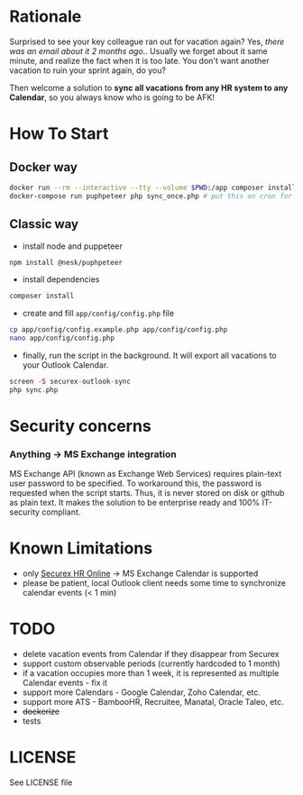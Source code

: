 # Rationale
Surprised to see your key colleague ran out for vacation again?
Yes, *there was an email about it 2 months ago*..
Usually we forget about it same minute, and realize the fact when it is too late.
You don't want another vacation to ruin your sprint again, do you?

Then welcome a solution to **sync all vacations from any HR system to any Calendar**, so you always know who is going to be AFK!

# How To Start
## Docker way

```bash
docker run --rm --interactive --tty --volume $PWD:/app composer install
docker-compose run puphpeteer php sync_once.php # put this on cron for every 5 minutes
```

## Classic way
* install node and puppeteer
```bash
npm install @nesk/puphpeteer
```

* install dependencies
```bash
composer install
```
* create and fill `app/config/config.php` file
```bash
cp app/config/config.example.php app/config/config.php
nano app/config/config.php
```
* finally, run the script in the background. It will export all vacations to your Outlook Calendar. 
```php
screen -S securex-outlook-sync
php sync.php
```

# Security concerns

### Anything -> MS Exchange integration
MS Exchange API (known as Exchange Web Services) requires plain-text user password to be specified.
To workaround this, the password is requested when the script starts. Thus, it is never stored on disk or github as plain text.
It makes the solution to be enterprise ready and 100% IT-security compliant.  

# Known Limitations
 * only [Securex HR Online](https://www.securex.lu/en/our-it-tool-hronline/9) -> MS Exchange Calendar is supported
 * please be patient, local Outlook client needs some time to synchronize calendar events (< 1 min)

# TODO
* delete vacation events from Calendar if they disappear from Securex
* support custom observable periods (currently hardcoded to 1 month)
* if a vacation occupies more than 1 week, it is represented as multiple Calendar events - fix it
* support more Calendars - Google Calendar, Zoho Calendar, etc.
* support more ATS - BambooHR, Recruitee, Manatal, Oracle Taleo, etc.
* ~~dockerize~~
* tests

# LICENSE
See LICENSE file
